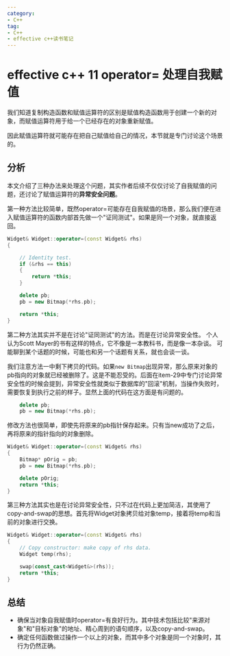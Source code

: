 ```yaml
---
category: 
- C++
tag:
- C++
- effective c++读书笔记
---
```


# effective c++ 11 operator= 处理自我赋值

我们知道复制构造函数和赋值运算符的区别是赋值构造函数用于创建一个新的对象，而赋值运算符用于给一个已经存在的对象重新赋值。

因此赋值运算符就可能存在把自己赋值给自己的情况，本节就是专门讨论这个场景的。

## 分析

本文介绍了三种办法来处理这个问题，其实作者后续不仅仅讨论了自我赋值的问题，还讨论了赋值运算符的**异常安全问题**。

第一种方法比较简单，既然operator=可能存在自我赋值的场景，那么我们便在进入赋值运算符的函数内部首先做一个"证同测试"。如果是同一个对象，就直接返回。

```cpp
Widget& Widget::operator=(const Widget& rhs)
{

	// Identity test.
	if (&rhs == this)
	{
		return *this;
	}

	delete pb;
	pb = new Bitmap(*rhs.pb);

	return *this;
}
```

第二种方法其实并不是在讨论"证同测试"的方法。而是在讨论异常安全性。 个人认为Scott Mayer的书有这样的特点，它不像是一本教科书，而是像一本杂谈。 可能聊到某个话题的时候，可能也和另一个话题有关系，就也会谈一谈。

我们注意方法一中剩下拷贝的代码。如果```new Bitmap```出现异常，那么原来对象的pb指向的对象就已经被删除了。这是不能忍受的。后面在item-29中专门讨论异常安全性的时候会提到，异常安全性就类似于数据库的"回滚"机制，当操作失败时，需要恢复到执行之前的样子。显然上面的代码在这方面是有问题的。


```cpp
	delete pb;
	pb = new Bitmap(*rhs.pb);

```

修改方法也很简单，即使先将原来的pb指针保存起来。只有当new成功了之后，再将原来的指针指向的对象删除。
```cpp
Widget& Widget::operator=(const Widget& rhs)
{
	Bitmap* pOrig = pb;
	pb = new Bitmap(*rhs.pb);

	delete pOrig;
	return *this;
}
```

第三种方法其实也是在讨论异常安全性，只不过在代码上更加简洁，其使用了copy-and-swap的思想。首先将Widget对象拷贝给对象temp，接着将temp和当前的对象进行交换。

```cpp
Widget& Widget::operator=(const Widget& rhs)
{
	// Copy constructor: make copy of rhs data.
	Widget temp(rhs);

	swap(const_cast<Widget&>(rhs));
	return *this;
}
```

## 总结
- 确保当对象自我赋值时operator=有良好行为。其中技术包括比较"来源对象"和"目标对象"的地址、精心周到的语句顺序，以及copy-and-swap。
- 确定任何函数做过操作一个以上的对象，而其中多个对象是同一个对象时，其行为仍然正确。
